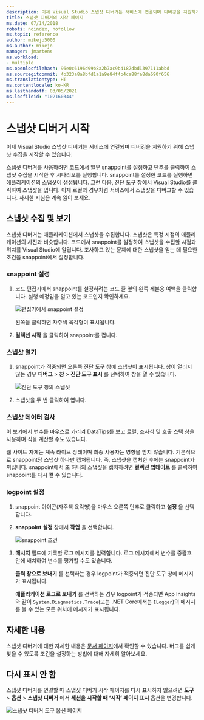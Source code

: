 ```yaml
---
description: 이제 Visual Studio 스냅샷 디버거는 서비스에 연결되며 디버깅을 지원하기 위해 스냅샷 수집을 시작할 수 있습니다.
title: 스냅샷 디버거의 시작 페이지
ms.date: 07/14/2018
robots: noindex, nofollow
ms.topic: reference
author: mikejo5000
ms.author: mikejo
manager: jmartens
ms.workload:
- multiple
ms.openlocfilehash: 96e0c6196d99b8a2b7ac9b4187dbd1397111abbd
ms.sourcegitcommit: 4b323a8a8bfd1a1a9e84f4b4ca88fa8da690f656
ms.translationtype: HT
ms.contentlocale: ko-KR
ms.lasthandoff: 03/05/2021
ms.locfileid: "102160344"
---
```

# <a name="getting-started-with-the-snapshot-debugger"></a>스냅샷 디버거 시작

이제 Visual Studio 스냅샷 디버거는 서비스에 연결되며 디버깅을 지원하기 위해 스냅샷 수집을 시작할 수 있습니다.

스냅샷 디버거를 사용하려면 코드에서 일부 snappoint를 설정하고 단추를 클릭하여 스냅샷 수집을 시작한 후 시나리오를 실행합니다. snappoint를 설정한 코드를 실행하면 애플리케이션의 스냅샷이 생성됩니다. 그런 다음, 진단 도구 창에서 Visual Studio를 클릭하여 스냅샷을 엽니다. 이제 로컬의 경우처럼 서비스에서 스냅샷을 디버그할 수 있습니다. 자세한 지침은 계속 읽어 보세요.

## <a name="collect-and-view-snapshots"></a>스냅샷 수집 및 보기

스냅샷 디버거는 애플리케이션에서 스냅샷을 수집합니다. 스냅샷은 특정 시점의 애플리케이션의 사진과 비슷합니다. 코드에서 snappoint를 설정하여 스냅샷을 수집할 시점과 위치를 Visual Studio에 알립니다. 조사하고 있는 문제에 대한 스냅샷을 얻는 데 필요한 조건을 snappoint에서 설정합니다.

### <a name="set-a-snappoint"></a>snappoint 설정

1. 코드 편집기에서 snappoint를 설정하려는 코드 줄 옆의 왼쪽 제본용 여백을 클릭합니다. 실행 예정임을 알고 있는 코드인지 확인하세요.

    ![편집기에서 snappoint 설정](../media/snapshot-startpage-set-snappoint.png)

    왼쪽을 클릭하면 자주색 육각형이 표시됩니다.

2. **컬렉션 시작** 을 클릭하여 snappoint를 켭니다.

### <a name="open-a-snapshot"></a>스냅샷 열기

1. snappoint가 적중되면 오른쪽 진단 도구 창에 스냅샷이 표시됩니다. 창이 열리지 않는 경우 **디버그** > **창** > **진단 도구 표시** 를 선택하여 창을 열 수 있습니다.

    ![진단 도구 창의 스냅샷](../media/snapshot-startpage-diagsession-window.png)

2. 스냅샷을 두 번 클릭하여 엽니다.

### <a name="inspect-snapshot-data"></a>스냅샷 데이터 검사

이 보기에서 변수를 마우스로 가리켜 DataTips를 보고 로컬, 조사식 및 호출 스택 창을 사용하며 식을 계산할 수도 있습니다.

웹 사이트 자체는 계속 라이브 상태이며 최종 사용자는 영향을 받지 않습니다. 기본적으로 snappoint당 스냅샷 하나만 캡처됩니다. 즉, 스냅샷을 캡처한 후에는 snappoint가 꺼집니다. snappoint에서 또 하나의 스냅샷을 캡처하려면 **컬렉션 업데이트** 를 클릭하여 snappoint를 다시 켤 수 있습니다.

### <a name="set-a-logpoint"></a>logpoint 설정

1. snappoint 아이콘(자주색 육각형)을 마우스 오른쪽 단추로 클릭하고 **설정** 을 선택합니다.

2. **snappoint 설정** 창에서 **작업** 을 선택합니다.

    ![snappoint 조건](../media/snapshot-startpage-logpoint.png)

3. **메시지** 필드에 기록할 로그 메시지를 입력합니다. 로그 메시지에서 변수를 중괄호 안에 배치하여 변수를 평가할 수도 있습니다.

    **출력 창으로 보내기** 를 선택하는 경우 logpoint가 적중되면 진단 도구 창에 메시지가 표시됩니다.

    **애플리케이션 로그로 보내기** 를 선택하는 경우 logpoint가 적중되면 App Insights와 같이 `System.Diagnostics.Trace`(또는 .NET Core에서는 `ILogger`)의 메시지를 볼 수 있는 모든 위치에 메시지가 표시됩니다.

## <a name="learn-more"></a>자세한 내용

스냅샷 디버거에 대한 자세한 내용은 [문서 페이지](../debug-live-azure-applications.md)에서 확인할 수 있습니다. 버그를 쉽게 찾을 수 있도록 조건을 설정하는 방법에 대해 자세히 알아보세요.

## <a name="dont-show-me-this-again"></a>다시 표시 안 함

스냅샷 디버거를 연결할 때 스냅샷 디버거 시작 페이지를 다시 표시하지 않으려면 **도구** > **옵션** > **스냅샷 디버거** 에서 **세션을 시작할 때 ‘시작’ 페이지 표시** 옵션을 변경합니다.

![스냅샷 디버거 도구 옵션 페이지](../media/snapshot-startpage-tools-options.png)
